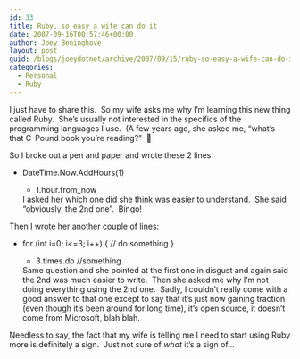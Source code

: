 ```yaml
---
id: 33
title: Ruby, so easy a wife can do it
date: 2007-09-16T00:57:46+00:00
author: Joey Beninghove
layout: post
guid: /blogs/joeydotnet/archive/2007/09/15/ruby-so-easy-a-wife-can-do-it.aspx
categories:
  - Personal
  - Ruby
---
```

I just have to share this.&nbsp; So my wife asks me why I&#8217;m learning this new thing called Ruby.&nbsp; She&#8217;s usually not interested in the specifics of the programming languages I use.&nbsp; (A few years ago, she asked me, &#8220;what&#8217;s that C-Pound book you&#8217;re reading?&#8221;&nbsp; 🙂

So I broke out a pen and paper and wrote these 2 lines:

  * DateTime.Now.AddHours(1) 
      * 1.hour.from_now</ul> 
    I asked her which one did she think was easier to understand.&nbsp; She said &#8220;obviously, the 2nd one&#8221;.&nbsp; Bingo!
    
    Then I wrote her another couple of lines:
    
      * for (int i=0; i<=3; i++) {&nbsp;// do something&nbsp;} 
          * 3.times.do //something</ul> 
        Same question and she pointed at the first one in disgust and again said the 2nd was much easier to write.&nbsp; Then she asked me why I&#8217;m not doing everything using the 2nd one.&nbsp; Sadly, I couldn&#8217;t really come with a good answer to that one except to say that it&#8217;s just now gaining traction (even though it&#8217;s been around for long time), it&#8217;s open source, it doesn&#8217;t come from Microsoft, blah blah.
        
        Needless to say, the fact that my wife is telling me I need to start using Ruby more is definitely a sign.&nbsp; Just not sure of _what_ it&#8217;s a sign of&#8230;